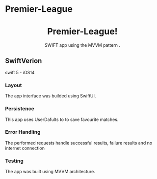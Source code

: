 # Premier-League

<h1 align="center">Premier-League!</h1>
<p align="center">
 SWIFT app using the MVVM pattern .
</p>

## SwiftVerion
swift 5 - iOS14



### Layout
The app interface was builded using SwiftUI.

### Persistence
This app uses UserDafults to to save favourite matches.

### Error Handling
The performed requests handle successful results, failure results and no internet connection


### Testing
The app was built using MVVM architecture.

